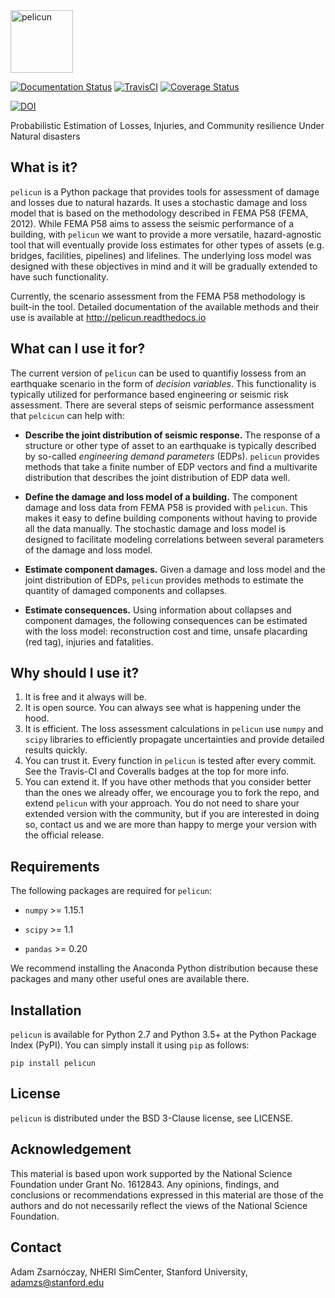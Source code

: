 <img src="https://raw.githubusercontent.com/NHERI-SimCenter/pelicun/master/docs/figures/logo.PNG" alt="pelicun" height="100"/>

[![Documentation Status](https://readthedocs.org/projects/pelicun/badge/?version=latest)](http://pelicun.readthedocs.io/en/latest/?badge=latest)
[![TravisCI](https://travis-ci.org/NHERI-SimCenter/pelicun.svg?branch=master)](https://travis-ci.org/NHERI-SimCenter/pelicun)
[![Coverage Status](https://coveralls.io/repos/github/NHERI-SimCenter/pelicun/badge.svg?branch=master)](https://coveralls.io/github/NHERI-SimCenter/pelicun?branch=master)

[![DOI](https://zenodo.org/badge/DOI/10.5281/zenodo.2558558.svg)](https://doi.org/10.5281/zenodo.2558558)

Probabilistic Estimation of Losses, Injuries, and Community resilience Under Natural disasters

## What is it?

`pelicun` is a Python package that provides tools for assessment of damage and losses due to natural hazards. It uses a stochastic damage and loss model that is based on the methodology described in FEMA P58 (FEMA, 2012). While FEMA P58 aims to assess the seismic performance of a building, with `pelicun` we want to provide a more versatile, hazard-agnostic tool that will eventually provide loss estimates for other types of assets (e.g. bridges, facilities, pipelines) and lifelines. The underlying loss model was designed with these objectives in mind and it will be gradually extended to have such functionality.

Currently, the scenario assessment from the FEMA P58 methodology is built-in the tool. Detailed documentation of the available methods and their use is available at http://pelicun.readthedocs.io

## What can I use it for?

The current version of `pelicun` can be used to quantifiy lossess from an earthquake scenario in the form of *decision variables*. This functionality is typically utilized for performance based engineering or seismic risk assessment. There are several steps of seismic performance assessment that `pelcicun` can help with:

- **Describe the joint distribution of seismic response.** The response of a structure or other type of asset to an earthquake is typically described by so-called *engineering demand parameters* (EDPs). `pelicun` provides methods that take a finite number of EDP vectors and find a multivarite distribution that describes the joint distribution of EDP data well.

- **Define the damage and loss model of a building.** The component damage and loss data from FEMA P58 is provided with `pelicun`. This makes it easy to define building components without having to provide all the data manually. The stochastic damage and loss model is designed to facilitate modeling correlations between several parameters of the damage and loss model.

- **Estimate component damages.** Given a damage and loss model and the joint distribution of EDPs, `pelicun` provides methods to estimate the quantity of damaged components and collapses.

- **Estimate consequences.** Using information about collapses and component damages, the following consequences can be estimated with the loss model: reconstruction cost and time, unsafe placarding (red tag), injuries and fatalities. 

## Why should I use it?

1. It is free and it always will be. 
2. It is open source. You can always see what is happening under the hood.
3. It is efficient. The loss assessment calculations in `pelicun` use `numpy` and `scipy` libraries to efficiently propagate uncertainties and provide detailed results quickly.
4. You can trust it. Every function in `pelicun` is tested after every commit. See the Travis-CI and Coveralls badges at the top for more info. 
5. You can extend it. If you have other methods that you consider better than the ones we already offer, we encourage you to fork the repo, and extend `pelicun` with your approach. You do not need to share your extended version with the community, but if you are interested in doing so, contact us and we are more than happy to merge your version with the official release.

## Requirements

The following packages are required for `pelicun`:

- `numpy` >= 1.15.1

- `scipy` >= 1.1

- `pandas` >= 0.20

We recommend installing the Anaconda Python distribution because these packages and many other useful ones are available there.

## Installation

`pelicun` is available for Python 2.7 and Python 3.5+ at the Python Package Index (PyPI). You can simply install it using `pip` as follows:

```
pip install pelicun
```

## License

`pelicun` is distributed under the BSD 3-Clause license, see LICENSE.

## Acknowledgement

This material is based upon work supported by the National Science Foundation under Grant No. 1612843. Any opinions, findings, and conclusions or recommendations expressed in this material are those of the authors and do not necessarily reflect the views of the National Science Foundation.

## Contact

Adam Zsarnóczay, NHERI SimCenter, Stanford University, adamzs@stanford.edu
